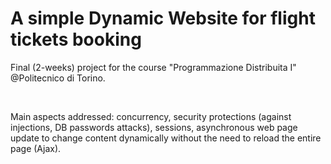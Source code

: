 # A simple Dynamic Website for flight tickets booking

Final (2-weeks) project for the course "Programmazione Distribuita I" @Politecnico di Torino.

<br>

Main aspects addressed: concurrency, security protections (against injections, DB passwords attacks), sessions, asynchronous web page update to change content dynamically without the need to reload the entire page (Ajax).

